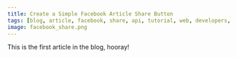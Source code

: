 ```yaml
---
title: Create a Simple Facebook Article Share Button
tags: [blog, article, facebook, share, api, tutorial, web, developers, app]
image: facebook_share.png
---
```


This is the first article in the blog, hooray!